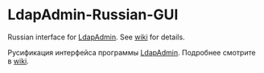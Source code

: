 # LdapAdmin-Russian-GUI
Russian interface for [LdapAdmin](http://www.ldapadmin.org). See [wiki](https://github.com/proldapru/LdapAdmin-Russian-GUI/wiki) for details.

Русификация интерфейса программы [LdapAdmin](http://www.ldapadmin.org). Подробнее смотрите в [wiki](https://github.com/proldapru/LdapAdmin-Russian-GUI/wiki).


